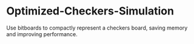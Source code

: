 # Optimized-Checkers-Simulation
 Use bitboards to compactly represent a checkers board, saving memory and improving performance.

